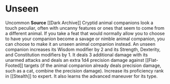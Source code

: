 ﻿---
id: '5'
name: Unseen
rarity: Uncommon
source: '[[DATABASE/source/Dark Archive|Dark Archive]]'
trait:
- '[[DATABASE/trait/Uncommon|Uncommon]]'
type: Animal Companion Advanced Option

---
# Unseen

<span class="trait-uncommon item-trait">Uncommon</span>
**Source** [[Dark Archive]]
Cryptid animal companions look a touch peculiar, often with uncanny features or ones that seem to come from a different animal. If you take a feat that would normally allow you to choose to have your companion become a savage or nimble animal companion, you can choose to make it an unseen animal companion instead. An unseen companion increases its Wisdom modifier by 2 and its Strength, Dexterity, and Constitution modifiers by 1. It deals 3 additional damage with its unarmed attacks and deals an extra 1d4 precision damage against [[Flat-Footed]] targets (if the animal companion already deals precision damage, such as a cat, combine the precision damage). Increase its proficiency rank in [[Stealth]] to expert. It also learns the advanced maneuver for its type.